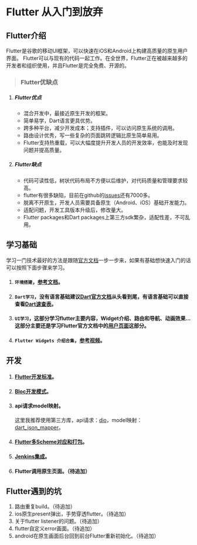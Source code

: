 # Flutter 从入门到放弃

## Flutter介绍

Flutter是谷歌的移动UI框架，可以快速在iOS和Android上构建高质量的原生用户界面。 Flutter可以与现有的代码⼀起工作。在全世界，Flutter正在被越来越多的开发者和组织使用，并且Flutter是完全免费、开源的。

> ### Flutter优缺点

1. ##### Flutter优点

   - 混合开发中，最接近原生开发的框架。
   - 简单易学，Dart语言更具优势。
   - 跨多种平台，减少开发成本；支持插件，可以访问原生系统的调用。
   - 路由设计优秀，写一些复杂的页面跳转逻辑比原生简单易用。
   - Flutter支持热重载，可以大幅度提升开发人员的开发效率，也能及时发现问题并提高质量。

2. ##### Flutter缺点

   - 代码可读性低，树状代码布局不方便以后维护，对代码质量和管理要求较高。
   - flutter有很多缺陷，目前在github的[issues](https://github.com/flutter/flutter/issues)还有7000多。
   - 脱离不开原生，开发人员需要具备原生（Android、iOS）基础开发能力。
   - 适配问题，开发工具版本升级后，修改量大。
   - Flutter packages和Dart packages上第三方sdk繁杂，适配性差，不可乱用。

   

## 学习基础

学习一门技术最好的方法是跟随[官方文档](https://flutter.cn/docs/get-started/flutter-for/ios-devs)一步一步来，如果有基础想快速入门的话可以按照下面步骤来学习。

1. #### `环境搭建`，[参考文档](https://jspang.com/detailed?id=41#toc216)。
2. #### `Dart学习`，没有语言基础建议[Dart官方文档](https://dart.cn/guides)从头看到尾，有语言基础可以直接查看[Dart速查表](https://dart.cn/codelabs/dart-cheatsheet)。
3. #### `UI学习`，这部分学习flutter主要内容，Widget介绍、路由和导航、动画效果...这部分主要还是学习Flutter官方文档中的[用户页面](https://flutter.cn/docs/development/ui/widgets-intro)这部分。
4. #### `Flutter Widgets 介绍合集`，[参考视频](https://www.bilibili.com/video/av38437526)。


## 开发

1. #### [Flutter开发标准](https://github.com/PacteraWangCong/flutter_note/tree/master/Effective_flutter)。

2. #### [Bloc开发模式](https://github.com/PacteraWangCong/flutter_note/tree/master/Bloc)。

3. #### api请求model映射。

   这里我推荐使用第三方库，api请求：[dio](https://pub.flutter-io.cn/packages/dio)，model映射：[dart_json_mapper](https://pub.flutter-io.cn/packages/dart_json_mapper)。

4. #### [Flutter多Scheme对应和打包](https://github.com/minefocus/flutter_note/tree/master/Schemes_&_Build)。

5. #### [Jenkins集成](https://github.com/PacteraWangCong/flutter_note/tree/master/Jenkins)。

6. #### Flutter调用原生页面。（待追加）




## Flutter遇到的坑

1. 路由重复build。（待追加）
2. ios原生present弹出，手势穿透flutter。（待追加）
3. 关于flutter listener的问题。（待追加）
4. flutter自定义error画面。（待追加）
5. android在原生画面后台回到前台Flutter重新初始化。（待追加）




